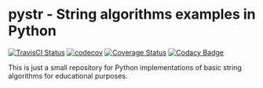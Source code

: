 # pystr - String algorithms examples in Python

[![TravisCI Status](https://travis-ci.com/mailund/pystr.svg?branch=main)](https://travis-ci.com/mailund/pystr)
[![codecov](https://codecov.io/gh/mailund/pystr/branch/main/graph/badge.svg)](https://codecov.io/gh/mailund/pystr)
[![Coverage Status](https://coveralls.io/repos/github/mailund/pystr/badge.svg?branch=main)](https://coveralls.io/github/mailund/pystr?branch=main)
[![Codacy Badge](https://api.codacy.com/project/badge/Grade/4f8b3ef7896141b7ad4ace6f55d7ddc1)](https://www.codacy.com/manual/mailund/pystr?utm_source=github.com&amp;utm_medium=referral&amp;utm_content=mailund/pystr&amp;utm_campaign=Badge_Grade)

This is just a small repository for Python implementations of basic
string algorithms for educational purposes.
